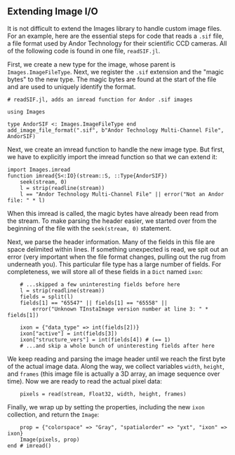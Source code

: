 ## Extending Image I/O

It is not difficult to extend the Images library to handle custom
image files.  For an example, here are the essential steps for code
that reads a `.sif` file, a file format used by Andor Technology for
their scientific CCD cameras.  All of the following code is found in
one file, `readSIF.jl`.

First, we create a new type for the image, whose parent is
`Images.ImageFileType`.  Next, we register the `.sif` extension and
the "magic bytes" to the new type.  The magic bytes are found at
the start of the file and are used to uniquely identify the format.

```
# readSIF.jl, adds an imread function for Andor .sif images

using Images

type AndorSIF <: Images.ImageFileType end
add_image_file_format(".sif", b"Andor Technology Multi-Channel File", AndorSIF)
```

Next, we create an imread function to handle the new image type.  But
first, we have to explicitly import the imread function so that we can
extend it:

```
import Images.imread
function imread{S<:IO}(stream::S, ::Type{AndorSIF})
    seek(stream, 0)
    l = strip(readline(stream))
    l == "Andor Technology Multi-Channel File" || error("Not an Andor file: " * l)
```

When this imread is called, the magic bytes have already been read
from the stream.  To make parsing the header easier, we started over
from the beginning of the file with the `seek(stream, 0)` statement.

Next, we parse the header information.  Many of the fields in this
file are space delimited within lines.  If something unexpected is
read, we spit out an error (very important when the file format
changes, pulling out the rug from underneath you).  This particular file
type has a large number of fields.  For completeness, we will store
all of these fields in a `Dict` named `ixon`:

```
    # ...skipped a few uninteresting fields before here
    l = strip(readline(stream))
    fields = split(l)
    fields[1] == "65547" || fields[1] == "65558" ||
        error("Unknown TInstaImage version number at line 3: " * fields[1])

    ixon = {"data_type" => int(fields[2])}
    ixon["active"] = int(fields[3])
    ixon["structure_vers"] = int(fields[4]) # (== 1)
    # ...and skip a whole bunch of uninteresting fields after here
```

We keep reading and parsing the image header until we reach the first
byte of the actual image data.  Along the way, we collect variables
`width`, `height`, and `frames` (this image file is actually a 3D
array, an image sequence over time).  Now we are ready to read the
actual pixel data:

```
    pixels = read(stream, Float32, width, height, frames)
```

Finally, we wrap up by setting the properties, including the new
`ixon` collection, and return the `Image`:

```
    prop = {"colorspace" => "Gray", "spatialorder" => "yxt", "ixon" => ixon}
    Image(pixels, prop)
end # imread()
```
